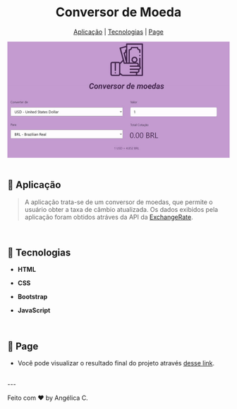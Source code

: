 <h1 align="center">Conversor de Moeda</h1>

<p align="center">
  <a href="#-aplicação">Aplicação</a>  | 
  <a href="#-tecnologias">Tecnologias</a>   |   
  <a href="#-page">Page</a>   
  </p>

<div align="center">
  <a href="#" target="_blank">
    <img src="currency-converter.gif"> 
  </a>   
</div>

</div><br>



## 💱 Aplicação

> A aplicação trata-se de um conversor de moedas, que permite o usuário obter a taxa de câmbio atualizada. Os dados exibidos pela aplicação foram obtidos atráves da API da [ExchangeRate](https://www.exchangerate-api.com/). 
<br>

## 🚀 Tecnologias

- **HTML**

- **CSS**

- **Bootstrap**

- **JavaScript**
  
  <br>

## 🔖 Page

- Você pode visualizar o resultado final do projeto através [desse link](https://angelicacamp.github.io/weather-app/).

<br>
---

Feito com ♥ by Angélica C.
